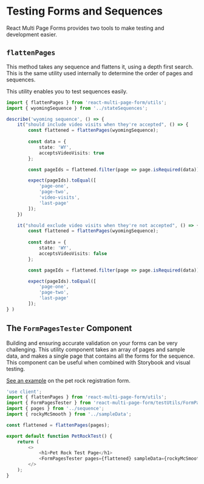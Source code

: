 # Testing Forms and Sequences

React Multi Page Forms provides two tools to make testing and development easier.

## `flattenPages`

This method takes any sequence and flattens it, using a depth first search. This is the same utility used internally to determine the order of pages and sequences.

This utility enables you to test sequences easily.

```typescript
import { flattenPages } from 'react-multi-page-form/utils';
import { wyomingSequence } from '../stateSequences';

describe('wyoming sequence', () => {
	it("should include video visits when they're accepted", () => {
		const flattened = flattenPages(wyomingSequence);
		
		const data = {
			state: 'WY',
			acceptsVideoVisits: true
		};

		const pageIds = flattened.filter(page => page.isRequired(data));

		expect(pageIds).toEqual([
			'page-one',
			'page-two',
			'video-visits',
			'last-page'
		]);
	})

	it("should exclude video visits when they're not accepted", () => {
		const flattened = flattenPages(wyomingSequence);
		
		const data = {
			state: 'WY',
			acceptsVideoVisits: false
		};

		const pageIds = flattened.filter(page => page.isRequired(data));

		expect(pageIds).toEqual([
			'page-one',
			'page-two',
			'last-page'
		]);
} )

```

## The `FormPagesTester` Component

Building and ensuring accurate validation on your forms can be very challenging. This utility component takes an array of pages and sample data, and makes a single page that contains all the forms for the sequence. This component can be useful when combined with Storybook and visual testing.

[See an example](/demos/petrock/test) on the pet rock registration form.

```typescript
'use client';
import { flattenPages } from 'react-multi-page-form/utils';
import { FormPagesTester } from 'react-multi-page-form/testUtils/FormPagesTester';
import { pages } from '../sequence';
import { rockyMcSmooth } from '../sampleData';

const flattened = flattenPages(pages);

export default function PetRockTest() {
    return (
        <>
            <h1>Pet Rock Test Page</h1>
            <FormPagesTester pages={flattened} sampleData={rockyMcSmooth} />
        </>
    );
}
```